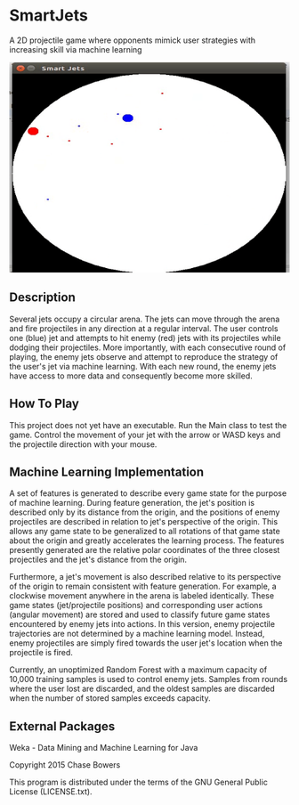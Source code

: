 SmartJets
========

A 2D projectile game where opponents mimick user strategies with increasing skill via machine learning

![alt tag](https://raw.githubusercontent.com/chasembowers/SmartJets/master/gameplay.gif)

## Description

Several jets occupy a circular arena.  The jets can move through the arena and fire projectiles in any direction at a regular interval.
The user controls one (blue) jet and attempts to hit enemy (red) jets with its projectiles while dodging their projectiles. More importantly, 
with each consecutive round of playing, the enemy jets observe and attempt to reproduce the strategy of the user's jet via machine learning.
With each new round, the enemy jets have access to more data and consequently become more skilled.

## How To Play

This project does not yet have an executable. Run the Main class to test the game. Control the movement of your jet
with the arrow or WASD keys and the projectile direction with your mouse.

## Machine Learning Implementation

A set of features is generated to describe every game state for the purpose of machine learning.
During feature generation, the jet's position is described only by its distance from
the origin, and the positions of enemy projectiles are described in relation to jet's perspective of the origin. 
This allows any game state to be generalized to all rotations of that game state
about the origin and greatly accelerates the learning process. The features presently generated are the relative polar 
coordinates of the three closest projectiles and the jet's distance from the origin.

Furthermore, a jet's movement is also described relative to its perspective of the origin to remain consistent
with feature generation. For example, a clockwise movement anywhere in the arena is labeled identically. These
game states (jet/projectile positions) and corresponding user actions (angular movement) are stored and used to classify
 future game states encountered by enemy jets into actions. In this version, enemy projectile trajectories are not
determined by a machine learning model. Instead, enemy projectiles are simply fired towards the user jet's location when the 
projectile is fired.

Currently, an unoptimized Random Forest with a maximum capacity of 10,000 training samples is used to control enemy jets.
Samples from rounds where the user lost are discarded, and the oldest samples are discarded when the number of stored samples
exceeds capacity.

## External Packages

Weka - Data Mining and Machine Learning for Java

Copyright 2015 Chase Bowers

This program is distributed under the terms of the GNU General Public License (LICENSE.txt).

